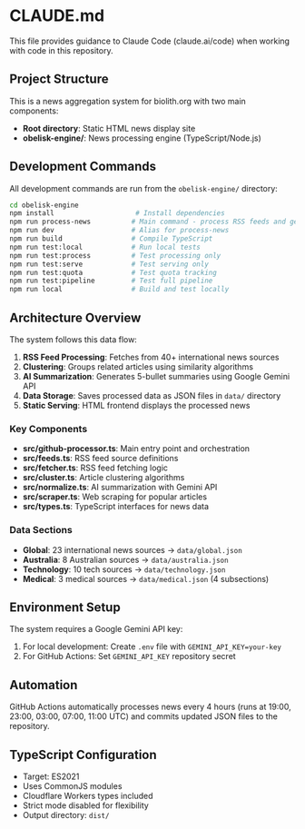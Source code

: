 # CLAUDE.md

This file provides guidance to Claude Code (claude.ai/code) when working with code in this repository.

## Project Structure

This is a news aggregation system for biolith.org with two main components:

- **Root directory**: Static HTML news display site
- **obelisk-engine/**: News processing engine (TypeScript/Node.js)

## Development Commands

All development commands are run from the `obelisk-engine/` directory:

```bash
cd obelisk-engine
npm install                    # Install dependencies
npm run process-news          # Main command - process RSS feeds and generate AI summaries
npm run dev                   # Alias for process-news
npm run build                 # Compile TypeScript
npm run test:local            # Run local tests
npm run test:process          # Test processing only
npm run test:serve            # Test serving only
npm run test:quota            # Test quota tracking
npm run test:pipeline         # Test full pipeline
npm run local                 # Build and test locally
```

## Architecture Overview

The system follows this data flow:
1. **RSS Feed Processing**: Fetches from 40+ international news sources
2. **Clustering**: Groups related articles using similarity algorithms
3. **AI Summarization**: Generates 5-bullet summaries using Google Gemini API
4. **Data Storage**: Saves processed data as JSON files in `data/` directory
5. **Static Serving**: HTML frontend displays the processed news

### Key Components

- **src/github-processor.ts**: Main entry point and orchestration
- **src/feeds.ts**: RSS feed source definitions
- **src/fetcher.ts**: RSS feed fetching logic
- **src/cluster.ts**: Article clustering algorithms
- **src/normalize.ts**: AI summarization with Gemini API
- **src/scraper.ts**: Web scraping for popular articles
- **src/types.ts**: TypeScript interfaces for news data

### Data Sections

- **Global**: 23 international news sources → `data/global.json`
- **Australia**: 8 Australian sources → `data/australia.json`
- **Technology**: 10 tech sources → `data/technology.json`
- **Medical**: 3 medical sources → `data/medical.json` (4 subsections)

## Environment Setup

The system requires a Google Gemini API key:

1. For local development: Create `.env` file with `GEMINI_API_KEY=your-key`
2. For GitHub Actions: Set `GEMINI_API_KEY` repository secret

## Automation

GitHub Actions automatically processes news every 4 hours (runs at 19:00, 23:00, 03:00, 07:00, 11:00 UTC) and commits updated JSON files to the repository.

## TypeScript Configuration

- Target: ES2021
- Uses CommonJS modules
- Cloudflare Workers types included
- Strict mode disabled for flexibility
- Output directory: `dist/`